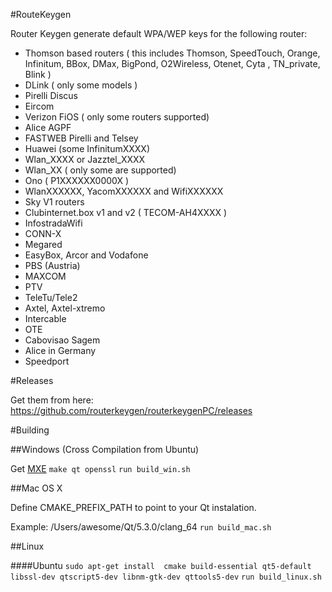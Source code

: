 #RouteKeygen

Router Keygen generate default WPA/WEP keys for the following router:

  * Thomson based routers ( this includes Thomson, SpeedTouch, Orange, Infinitum, BBox, DMax, BigPond, O2Wireless, Otenet, Cyta , TN_private, Blink )
  * DLink ( only some models )
  * Pirelli Discus
  * Eircom
  * Verizon FiOS ( only some routers supported)
  * Alice AGPF
  * FASTWEB Pirelli and Telsey
  * Huawei (some InfinitumXXXX)
  * Wlan_XXXX or Jazztel_XXXX
  * Wlan_XX ( only some are supported)
  * Ono ( P1XXXXXX0000X )
  * WlanXXXXXX, YacomXXXXXX and WifiXXXXXX
  * Sky V1 routers
  * Clubinternet.box v1 and v2 ( TECOM-AH4XXXX )
  * InfostradaWifi
  * CONN-X
  * Megared
  * EasyBox, Arcor and Vodafone
  * PBS (Austria)
  * MAXCOM
  * PTV
  * TeleTu/Tele2
  * Axtel, Axtel-xtremo
  * Intercable
  * OTE
  * Cabovisao Sagem
  * Alice in Germany
  * Speedport 

#Releases

Get them from here:
https://github.com/routerkeygen/routerkeygenPC/releases

#Building

##Windows (Cross Compilation from Ubuntu)

Get [MXE](http://mxe.cc/)
`make qt openssl`
`run build_win.sh`

##Mac OS X

Define CMAKE_PREFIX_PATH to point to your Qt instalation.


Example: /Users/awesome/Qt/5.3.0/clang_64
`run build_mac.sh`

##Linux

####Ubuntu
`sudo apt-get install  cmake build-essential qt5-default libssl-dev qtscript5-dev libnm-gtk-dev qttools5-dev`
`run build_linux.sh`
